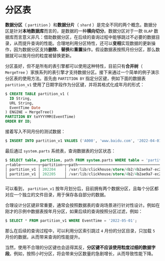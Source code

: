 # 分区表

**数据分区**（ `partition` ）和**数据分片**（ `shard` ）是完全不同的两个概念。数据分区是针对**本地数据库**而言的，是数据的一种**横向切分**。数据分区对于一款 `OLAP` 数据库而言意义非凡：借助数据分区，在后续的查询过程中能够跳过不必要的数据目录，从而提升查询的性能。合理地利用分区特性，还可以**变相**实现数据的更新操作，因为数据分区支持**删除**、**替换**和**重置**操作。假设数据表按照月份分区，那么数据就可以按月份的粒度被替换更新。

分区虽好，但不是所有的表引擎都可以使用这种特性，目前只有**合并树**（ `MergeTree` ）家族系列的表引擎才支持数据分区。接下来通过一个简单的例子演示分区表的使用方法。首先由 `PARTITION BY` 指定分区键，例如下面的数据表 `partition_v1` 使用了日期字段作为分区键，并将其格式化成年月的形式：

```sql
$ CREATE TABLE partition_v1 (
  ID String,
  URL String,
  EventTime Date
) ENGINE = MergeTree()
PARTITION BY toYYYYMM(EventTime)
ORDER BY ID;
```

接着写入不同月份的测试数据：

```sql
$ INSERT INTO partition_v1 VALUES ('A000', 'www.baidu.com', '2022-04-01'), ('A001', 'www.virtualbing.fun', '2022-05-01');
```

最后通过 `system.parts` 系统表，查询数据表的分区状态：

```sql
$ SELECT table, partition, path FROM system.parts WHERE table = 'partition_v1';
┌─table────────┬─partition─┬─path─────────────────────────────────────────────────────────────────────────────┐
│ partition_v1 │ 202204    │ /var/lib/clickhouse/store/4b2/4b2ae9a7-ec2d-4e5b-828d-e6fbe5a2451d/202204_1_1_0/ │
│ partition_v1 │ 202205    │ /var/lib/clickhouse/store/4b2/4b2ae9a7-ec2d-4e5b-828d-e6fbe5a2451d/202205_2_2_0/ │
└──────────────┴───────────┴──────────────────────────────────────────────────────────────────────────────────┘
```

可以看到， `partition_v1` 按年月划分后，目前拥有两个数据分区，且每个分区都对应一个独立的文件目录，用于保存各自部分的数据。

合理设计分区键非常重要，通常会按照数据表的查询场景进行针对性设计。例如在刚才的示例中数据表按年月分区，如果后续的查询按照分区过滤，例如：

```sql
$ SELECT * FROM partition_v1 WHERE EventTime = '2022-05-01';
```

那么在后续的查询过程中，可以利用分区索引跳过 `4` 月份的分区目录，只加载 `5` 月份的数据，从而带来查询的性能提升。

当然，使用不合理的分区键也会适得其反，**分区键不应该使用粒度过细的数据字段**。例如，按照小时分区，将会带来分区数量的急剧增长，从而导致性能下降。
